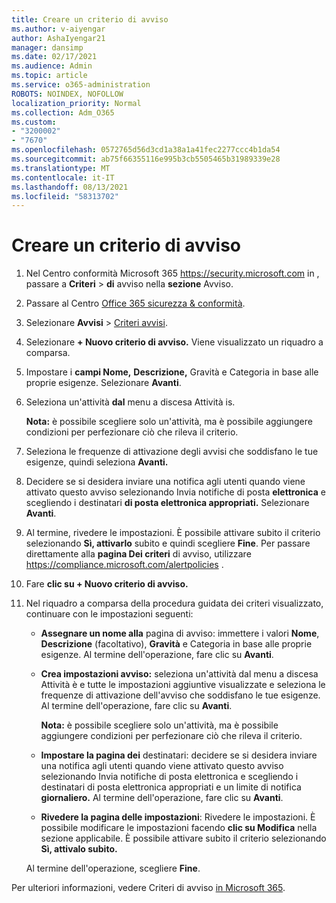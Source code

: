 ```yaml
---
title: Creare un criterio di avviso
ms.author: v-aiyengar
author: AshaIyengar21
manager: dansimp
ms.date: 02/17/2021
ms.audience: Admin
ms.topic: article
ms.service: o365-administration
ROBOTS: NOINDEX, NOFOLLOW
localization_priority: Normal
ms.collection: Adm_O365
ms.custom:
- "3200002"
- "7670"
ms.openlocfilehash: 0572765d56d3cd1a38a1a41fec2277ccc4b1da54
ms.sourcegitcommit: ab75f66355116e995b3cb5505465b31989339e28
ms.translationtype: MT
ms.contentlocale: it-IT
ms.lasthandoff: 08/13/2021
ms.locfileid: "58313702"
---
```

# <a name="create-an-alert-policy"></a>Creare un criterio di avviso

1. Nel Centro conformità Microsoft 365 <https://security.microsoft.com> in , passare a **Criteri** \> **di** avviso nella **sezione** Avviso.

1. Passare al Centro [Office 365 sicurezza & conformità](https://go.microsoft.com/fwlink/p/?linkid=2077143).
1. Selezionare **Avvisi**  >  [Criteri avvisi](https://go.microsoft.com/fwlink/?linkid=2103208).
1. Selezionare **+ Nuovo criterio di avviso.** Viene visualizzato un riquadro a comparsa.
1. Impostare i **campi Nome,** **Descrizione,** Gravità e Categoria in base alle proprie esigenze.  Selezionare **Avanti**.
1. Seleziona un'attività **dal** menu a discesa Attività is.

    **Nota:** è possibile scegliere solo un'attività, ma è possibile aggiungere condizioni per perfezionare ciò che rileva il criterio.
1. Seleziona le frequenze di attivazione degli avvisi che soddisfano le tue esigenze, quindi seleziona **Avanti.**
1. Decidere se si desidera inviare una notifica agli utenti quando viene attivato questo avviso selezionando Invia notifiche di posta **elettronica** e scegliendo i destinatari **di posta elettronica appropriati.** Selezionare **Avanti**.
1. Al termine, rivedere le impostazioni. È possibile attivare subito il criterio selezionando **Sì, attivarlo** subito e quindi scegliere **Fine**.
   Per passare direttamente alla **pagina Dei criteri** di avviso, utilizzare <https://compliance.microsoft.com/alertpolicies> .

2. Fare **clic su + Nuovo criterio di avviso.**
3. Nel riquadro a comparsa della procedura guidata dei criteri visualizzato, continuare con le impostazioni seguenti:
   - **Assegnare un nome alla** pagina di avviso: immettere  i valori **Nome**, **Descrizione** (facoltativo), **Gravità** e Categoria in base alle proprie esigenze. Al termine dell'operazione, fare clic su **Avanti**.
   - **Crea impostazioni avviso:** seleziona  un'attività dal menu a discesa Attività è e tutte le impostazioni aggiuntive visualizzate e seleziona le frequenze di attivazione dell'avviso che soddisfano le tue esigenze. Al termine dell'operazione, fare clic su **Avanti**.

     **Nota:** è possibile scegliere solo un'attività, ma è possibile aggiungere condizioni per perfezionare ciò che rileva il criterio.

   - **Impostare la pagina dei** destinatari: decidere se si desidera inviare una notifica  agli utenti quando viene attivato questo avviso selezionando Invia notifiche di posta elettronica e scegliendo i destinatari di posta elettronica appropriati e un limite di notifica **giornaliero.**  Al termine dell'operazione, fare clic su **Avanti**.
   - **Rivedere la pagina delle impostazioni**: Rivedere le impostazioni. È possibile modificare le impostazioni facendo **clic su Modifica** nella sezione applicabile. È possibile attivare subito il criterio selezionando **Sì, attivalo subito.**

   Al termine dell'operazione, scegliere **Fine**.

Per ulteriori informazioni, vedere Criteri di avviso [in Microsoft 365](https://docs.microsoft.com/microsoft-365/compliance/alert-policies).
